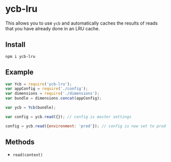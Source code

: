ycb-lru
=======

This allows you to use `ycb` and automatically caches the results of reads that you have already done in an LRU cache.

## Install

`npm i ycb-lru`

## Example
```javascript
var Ycb = require('ycb-lru');
var appConfig = require('./config');
var dimensions = require('./dimensions');
var bundle = dimensions.concat(appConfig);

var ycb = Ycb(bundle);

var config = ycb.read({}); // config is master settings

config = ycb.read({environment: 'prod'}); // config is now set to prod
```

## Methods

* `read(context)`
